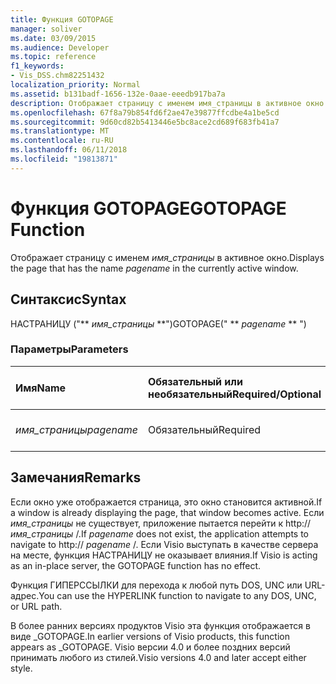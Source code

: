 ```yaml
---
title: Функция GOTOPAGE
manager: soliver
ms.date: 03/09/2015
ms.audience: Developer
ms.topic: reference
f1_keywords:
- Vis_DSS.chm82251432
localization_priority: Normal
ms.assetid: b131badf-1656-132e-0aae-eeedb917ba7a
description: Отображает страницу с именем имя_страницы в активное окно.
ms.openlocfilehash: 67f8a79b854fd6f2ae47e39877ffcdbe4a1be5cd
ms.sourcegitcommit: 9d60cd82b5413446e5bc8ace2cd689f683fb41a7
ms.translationtype: MT
ms.contentlocale: ru-RU
ms.lasthandoff: 06/11/2018
ms.locfileid: "19813871"
---
```

# <a name="gotopage-function"></a><span data-ttu-id="74333-103">Функция GOTOPAGE</span><span class="sxs-lookup"><span data-stu-id="74333-103">GOTOPAGE Function</span></span>

<span data-ttu-id="74333-104">Отображает страницу с именем *имя_страницы* в активное окно.</span><span class="sxs-lookup"><span data-stu-id="74333-104">Displays the page that has the name  *pagename*  in the currently active window.</span></span> 
  
## <a name="syntax"></a><span data-ttu-id="74333-105">Синтаксис</span><span class="sxs-lookup"><span data-stu-id="74333-105">Syntax</span></span>

<span data-ttu-id="74333-106">НАСТРАНИЦУ ("** *имя_страницы* **")</span><span class="sxs-lookup"><span data-stu-id="74333-106">GOTOPAGE(" ** *pagename* ** ")</span></span> 
  
### <a name="parameters"></a><span data-ttu-id="74333-107">Параметры</span><span class="sxs-lookup"><span data-stu-id="74333-107">Parameters</span></span>

|<span data-ttu-id="74333-108">**Имя**</span><span class="sxs-lookup"><span data-stu-id="74333-108">**Name**</span></span>|<span data-ttu-id="74333-109">**Обязательный или необязательный**</span><span class="sxs-lookup"><span data-stu-id="74333-109">**Required/Optional**</span></span>|<span data-ttu-id="74333-110">**Тип данных**</span><span class="sxs-lookup"><span data-stu-id="74333-110">**Data Type**</span></span>|<span data-ttu-id="74333-111">**Описание**</span><span class="sxs-lookup"><span data-stu-id="74333-111">**Description**</span></span>|
|:-----|:-----|:-----|:-----|
| <span data-ttu-id="74333-112">_имя_страницы_</span><span class="sxs-lookup"><span data-stu-id="74333-112">_pagename_</span></span> <br/> |<span data-ttu-id="74333-113">Обязательный</span><span class="sxs-lookup"><span data-stu-id="74333-113">Required</span></span>  <br/> |<span data-ttu-id="74333-114">**Строка**</span><span class="sxs-lookup"><span data-stu-id="74333-114">**String**</span></span> <br/> |<span data-ttu-id="74333-115">Имя страницы, чтобы перейти к.</span><span class="sxs-lookup"><span data-stu-id="74333-115">The name of the page to go to.</span></span>  <br/> |
   
## <a name="remarks"></a><span data-ttu-id="74333-116">Замечания</span><span class="sxs-lookup"><span data-stu-id="74333-116">Remarks</span></span>

<span data-ttu-id="74333-117">Если окно уже отображается страница, это окно становится активной.</span><span class="sxs-lookup"><span data-stu-id="74333-117">If a window is already displaying the page, that window becomes active.</span></span> <span data-ttu-id="74333-118">Если *имя_страницы* не существует, приложение пытается перейти к http:// *имя_страницы* /.</span><span class="sxs-lookup"><span data-stu-id="74333-118">If  *pagename*  does not exist, the application attempts to navigate to http://  *pagename*  /.</span></span> <span data-ttu-id="74333-119">Если Visio выступать в качестве сервера на месте, функция НАСТРАНИЦУ не оказывает влияния.</span><span class="sxs-lookup"><span data-stu-id="74333-119">If Visio is acting as an in-place server, the GOTOPAGE function has no effect.</span></span> 
  
<span data-ttu-id="74333-120">Функция ГИПЕРССЫЛКИ для перехода к любой путь DOS, UNC или URL-адрес.</span><span class="sxs-lookup"><span data-stu-id="74333-120">You can use the HYPERLINK function to navigate to any DOS, UNC, or URL path.</span></span> 
  
<span data-ttu-id="74333-121">В более ранних версиях продуктов Visio эта функция отображается в виде _GOTOPAGE.</span><span class="sxs-lookup"><span data-stu-id="74333-121">In earlier versions of Visio products, this function appears as _GOTOPAGE.</span></span> <span data-ttu-id="74333-122">Visio версии 4.0 и более поздних версий принимать любого из стилей.</span><span class="sxs-lookup"><span data-stu-id="74333-122">Visio versions 4.0 and later accept either style.</span></span> 
  


